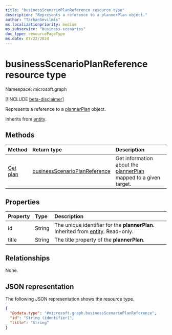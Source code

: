 ```yaml
---
title: "businessScenarioPlanReference resource type"
description: "Represents a reference to a plannerPlan object."
author: "TarkanSevilmis"
ms.localizationpriority: medium
ms.subservice: "business-scenarios"
doc_type: resourcePageType
ms.date: 07/22/2024
---
```


# businessScenarioPlanReference resource type

Namespace: microsoft.graph

[!INCLUDE [beta-disclaimer](../../includes/beta-disclaimer.md)]

Represents a reference to a [plannerPlan](../resources/plannerplan.md) object.

Inherits from [entity](../resources/entity.md).

## Methods

|Method|Return type|Description|
|:---|:---|:---|
|[Get plan](../api/businessscenarioplanner-getplan.md)|[businessScenarioPlanReference](../resources/businessscenarioplanreference.md)|Get information about the [plannerPlan](../resources/plannerplan.md) mapped to a given target.|

## Properties

|Property|Type|Description|
|:---|:---|:---|
|id|String|The unique identifier for the **plannerPlan**. Inherited from [entity](../resources/entity.md). Read-only.|
|title|String|The title property of the **plannerPlan**.|

## Relationships

None.

## JSON representation

The following JSON representation shows the resource type.
<!-- {
  "blockType": "resource",
  "keyProperty": "id",
  "@odata.type": "microsoft.graph.businessScenarioPlanReference",
  "baseType": "microsoft.graph.entity",
  "openType": false
}
-->
``` json
{
  "@odata.type": "#microsoft.graph.businessScenarioPlanReference",
  "id": "String (identifier)",
  "title": "String"
}
```
